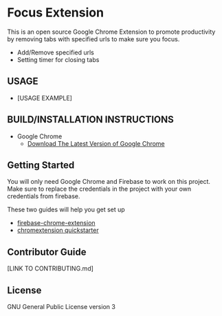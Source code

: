 # Focus Extension

This is an open source Google Chrome Extension to promote productivity by removing tabs with specified urls to make sure you focus.
  * Add/Remove specified urls 
  * Setting timer for closing tabs

## USAGE
  * [USAGE EXAMPLE]
  
## BUILD/INSTALLATION INSTRUCTIONS
  * Google Chrome
    * [Download The Latest Version of Google Chrome](https://www.google.com/chrome/)


## Getting Started
You will only need Google Chrome and Firebase to work on this project. Make sure to replace the credentials in the project with your own credentials from firebase.

These two guides will help you get set up
  * [firebase-chrome-extension](https://github.com/firebase/firebase-chrome-extension)
  * [chromextension quickstarter](https://github.com/firebase/quickstart-js/tree/master/auth/chromextension)

## Contributor Guide
[LINK TO CONTRIBUTING.md]

## License 
GNU General Public License version 3
